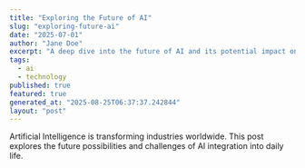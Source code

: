 ```yaml
---
title: "Exploring the Future of AI"
slug: "exploring-future-ai"
date: "2025-07-01"
author: "Jane Doe"
excerpt: "A deep dive into the future of AI and its potential impact on various sectors."
tags:
  - ai
  - technology
published: true
featured: true
generated_at: "2025-08-25T06:37:37.242844"
layout: "post"
---
```


Artificial Intelligence is transforming industries worldwide. This post explores the future possibilities and challenges of AI integration into daily life.